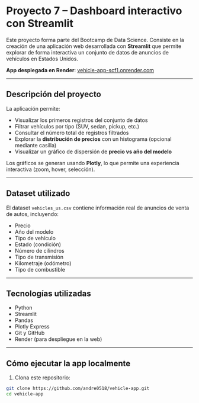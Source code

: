 # Proyecto 7 – Dashboard interactivo con Streamlit

Este proyecto forma parte del Bootcamp de Data Science. Consiste en la creación de una aplicación web desarrollada con **Streamlit** que permite explorar de forma interactiva un conjunto de datos de anuncios de vehículos en Estados Unidos.

**App desplegada en Render**: [vehicle-app-scf1.onrender.com](https://vehicle-app-scf1.onrender.com)

---

## Descripción del proyecto

La aplicación permite:

- Visualizar los primeros registros del conjunto de datos
- Filtrar vehículos por tipo (SUV, sedan, pickup, etc.)
- Consultar el número total de registros filtrados
- Explorar la **distribución de precios** con un histograma (opcional mediante casilla)
- Visualizar un gráfico de dispersión de **precio vs año del modelo**

Los gráficos se generan usando **Plotly**, lo que permite una experiencia interactiva (zoom, hover, selección).

---

## Dataset utilizado

El dataset `vehicles_us.csv` contiene información real de anuncios de venta de autos, incluyendo:

- Precio
- Año del modelo
- Tipo de vehículo
- Estado (condición)
- Número de cilindros
- Tipo de transmisión
- Kilometraje (odómetro)
- Tipo de combustible

---

## Tecnologías utilizadas

- Python
- Streamlit
- Pandas
- Plotly Express
- Git y GitHub
- Render (para despliegue en la web)

---

## Cómo ejecutar la app localmente

1. Clona este repositorio:

```bash
git clone https://github.com/andre0518/vehicle-app.git
cd vehicle-app
